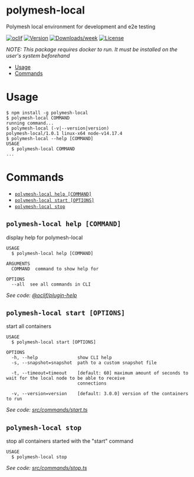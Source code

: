 # polymesh-local

Polymesh local environment for development and e2e testing

[![oclif](https://img.shields.io/badge/cli-oclif-brightgreen.svg)](https://oclif.io)
[![Version](https://img.shields.io/npm/v/polymesh-local.svg)](https://npmjs.org/package/polymesh-local)
[![Downloads/week](https://img.shields.io/npm/dw/polymesh-local.svg)](https://npmjs.org/package/polymesh-local)
[![License](https://img.shields.io/npm/l/polymesh-local.svg)](https://github.com/PolymathNetwork/polymesh-local/blob/master/package.json)

_NOTE: This package requires docker to run. It must be installed on the user's system beforehand_

<!-- toc -->

- [Usage](#usage)
- [Commands](#commands)
<!-- tocstop -->

# Usage

<!-- usage -->

```sh-session
$ npm install -g polymesh-local
$ polymesh-local COMMAND
running command...
$ polymesh-local (-v|--version|version)
polymesh-local/1.0.1 linux-x64 node-v14.17.4
$ polymesh-local --help [COMMAND]
USAGE
  $ polymesh-local COMMAND
...
```

<!-- usagestop -->

# Commands

<!-- commands -->

- [`polymesh-local help [COMMAND]`](#polymesh-local-help-command)
- [`polymesh-local start [OPTIONS]`](#polymesh-local-start-options)
- [`polymesh-local stop`](#polymesh-local-stop)

## `polymesh-local help [COMMAND]`

display help for polymesh-local

```
USAGE
  $ polymesh-local help [COMMAND]

ARGUMENTS
  COMMAND  command to show help for

OPTIONS
  --all  see all commands in CLI
```

_See code: [@oclif/plugin-help](https://github.com/oclif/plugin-help/blob/v3.2.2/src/commands/help.ts)_

## `polymesh-local start [OPTIONS]`

start all containers

```
USAGE
  $ polymesh-local start [OPTIONS]

OPTIONS
  -h, --help               show CLI help
  -s, --snapshot=snapshot  path to a custom snapshot file

  -t, --timeout=timeout    [default: 60] maximum amount of seconds to wait for the local node to be able to receive
                           connections

  -v, --version=version    [default: 3.0.0] version of the containers to run
```

_See code: [src/commands/start.ts](https://github.com/PolymathNetwork/polymesh-local/blob/v1.0.1/src/commands/start.ts)_

## `polymesh-local stop`

stop all containers started with the "start" command

```
USAGE
  $ polymesh-local stop
```

_See code: [src/commands/stop.ts](https://github.com/PolymathNetwork/polymesh-local/blob/v1.0.1/src/commands/stop.ts)_

<!-- commandsstop -->
